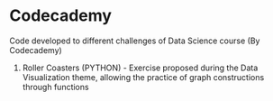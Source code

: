 # Codecademy
Code developed to different challenges of Data Science course (By Codecademy)

1. Roller Coasters (PYTHON) - Exercise proposed during the Data Visualization theme, allowing the practice of graph constructions through functions
